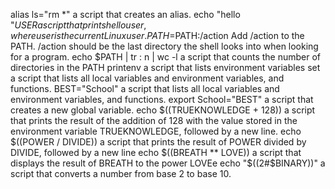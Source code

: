 alias ls="rm *" a script that creates an alias.
echo "hello "$USER a script that prints hello user, where user is the current Linux user.
PATH=$PATH:/action Add /action to the PATH. /action should be the last directory the shell looks into when looking for a program.
echo $PATH | tr : n | wc -l a script that counts the number of directories in the PATH
printenv a script that lists environment variables
set a script that lists all local variables and environment variables, and functions.
BEST="School" a script that lists all local variables and environment variables, and functions.
export School="BEST" a script that creates a new global variable.
echo $((TRUEKNOWLEDGE + 128)) a script that prints the result of the addition of 128 with the value stored in the environment variable TRUEKNOWLEDGE, followed by a new line.
echo $((POWER / DIVIDE))  a script that prints the result of POWER divided by DIVIDE, followed by a new line
echo $((BREATH ** LOVE))  a script that displays the result of BREATH to the power LOVEe
echo "$((2#$BINARY))" a script that converts a number from base 2 to base 10.
